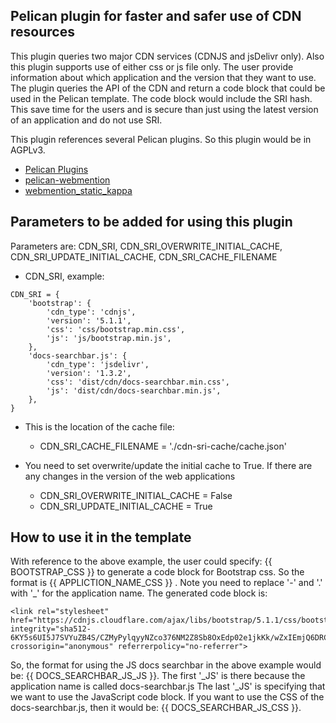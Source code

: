 Pelican plugin for faster and safer use of CDN resources
--------------------------------------------------------

This plugin queries two major CDN services (CDNJS and jsDelivr only).
Also this plugin supports use of either css or js file only.
The user provide information about which application and the version
that they want to use. The plugin queries the API of the CDN and
return a code block that could be used in the Pelican template.
The code block would include the SRI hash.
This save time for the users and is secure than just using the latest version
of an application and do not use SRI.

This plugin references several Pelican plugins. So this plugin
would be in AGPLv3.

- [Pelican Plugins](https://github.com/getpelican/pelican-plugins/)
- [pelican-webmention](https://github.com/drivet/pelican-webmention)
- [webmention_static_kappa](https://github.com/kappa-wingman/webmention_static_kappa)

Parameters to be added for using this plugin
--------------------------------------------

Parameters are: CDN_SRI, CDN_SRI_OVERWRITE_INITIAL_CACHE, CDN_SRI_UPDATE_INITIAL_CACHE, CDN_SRI_CACHE_FILENAME

- CDN_SRI, example:
```
CDN_SRI = {
    'bootstrap': {
        'cdn_type': 'cdnjs',
        'version': '5.1.1',
        'css': 'css/bootstrap.min.css',
        'js': 'js/bootstrap.min.js',
    },
    'docs-searchbar.js': {
        'cdn_type': 'jsdelivr',
        'version': '1.3.2',
        'css': 'dist/cdn/docs-searchbar.min.css',
        'js': 'dist/cdn/docs-searchbar.min.js',
    },
}
```

- This is the location of the cache file:
  - CDN_SRI_CACHE_FILENAME = './cdn-sri-cache/cache.json'

- You need to set overwrite/update the initial cache to True.
  If there are any changes in the version of the web applications
  - CDN_SRI_OVERWRITE_INITIAL_CACHE = False
  - CDN_SRI_UPDATE_INITIAL_CACHE = True

How to use it in the template
-----------------------------

With reference to the above example, the user could specify:
{{ BOOTSTRAP_CSS }} to generate a code block for Bootstrap css.
So the format is {{ APPLICTION_NAME_CSS }} .
Note you need to replace '-' and '.' with '_' for the application name.
The generated code block is:

```
<link rel="stylesheet" href="https://cdnjs.cloudflare.com/ajax/libs/bootstrap/5.1.1/css/bootstrap.min.css" integrity="sha512-6KY5s6UI5J7SVYuZB4S/CZMyPylqyyNZco376NM2Z8Sb8OxEdp02e1jkKk/wZxIEmjQ6DRCEBhni+gpr9c4tvA==" crossorigin="anonymous" referrerpolicy="no-referrer">
```

So, the format for using the JS docs searchbar in the above example would be:
{{ DOCS_SEARCHBAR_JS_JS }}.
The first '_JS' is there because the application name is called docs-searchbar.js
The last '_JS' is specifying that we want to use the JavaScript code block.
If you want to use the CSS of the docs-searchbar.js, then it would be:
{{ DOCS_SEARCHBAR_JS_CSS }}.
